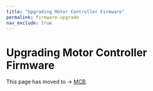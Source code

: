 ```yaml
---
title: "Upgrading Motor Controller Firmware"
permalink: firmware-upgrade
nav_exclude: true
---
```


# Upgrading Motor Controller Firmware

This page has moved to -> [MCB](noetic_magnisilver_mcb_upgrade).
